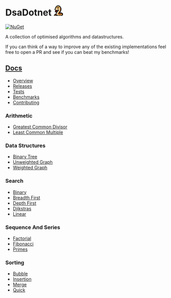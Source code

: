 # DsaDotnet ![Logo](DsaDotnet/logo.png)
[![NuGet](https://img.shields.io/nuget/v/DsaDotnet)](https://www.nuget.org/packages/DsaDotnet)

A collection of optimised algorithms and datastructures.

If you can think of a way to improve any of the existing implementations feel free to open a PR and see if you can beat my benchmarks!

## [Docs](https://timmoth.github.io/DsaDotnet/)
- [Overview](https://timmoth.github.io/DsaDotnet/)
- [Releases](https://timmoth.github.io/DsaDotnet/releases/)
- [Tests](https://timmoth.github.io/DsaDotnet/tests/)
- [Benchmarks](https://timmoth.github.io/DsaDotnet/benchmarks/)
- [Contributing](https://timmoth.github.io/DsaDotnet/contributing/)

### Arithmetic
- [Greatest Common Divisor](https://timmoth.github.io/DsaDotnet/Arithmetic/greatest_common_divisor/)
- [Least Common Multiple](https://timmoth.github.io/DsaDotnet/Arithmetic/least_common_multiple/)

### Data Structures
- [Binary Tree](https://timmoth.github.io/DsaDotnet/DataStructures/binary_tree/)
- [Unweighted Graph](https://timmoth.github.io/DsaDotnet/DataStructures/unweighted_graph/)
- [Weighted Graph](https://timmoth.github.io/DsaDotnet/DataStructures/weighted_graph/)

### Search
- [Binary](https://timmoth.github.io/DsaDotnet/Search/binary_search/)
- [Breadth First](https://timmoth.github.io/DsaDotnet/Search/breadth_first_search/)
- [Depth First](https://timmoth.github.io/DsaDotnet/Search/depth_first_search/)
- [Djikstras](https://timmoth.github.io/DsaDotnet/Search/djikstras/)
- [Linear](https://timmoth.github.io/DsaDotnet/Search/linear_search/)

### Sequence And Series
- [Factorial](https://timmoth.github.io/DsaDotnet/SequenceAndSeries/factorial/)
- [Fibonacci](https://timmoth.github.io/DsaDotnet/SequenceAndSeries/fibonacci/)
- [Primes](https://timmoth.github.io/DsaDotnet/SequenceAndSeries/primes/)

### Sorting
- [Bubble](https://timmoth.github.io/DsaDotnet/Sorting/bubble_sort/)
- [Insertion](https://timmoth.github.io/DsaDotnet/Sorting/insertion_sort/)
- [Merge](https://timmoth.github.io/DsaDotnet/Sorting/merge_sort/)
- [Quick](https://timmoth.github.io/DsaDotnet/Sorting/quick_sort/)

